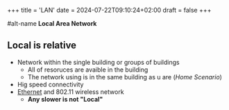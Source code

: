 +++
title = 'LAN'
date = 2024-07-22T09:10:24+02:00
draft = false
+++

#alt-name **Local Area Network**
## Local is relative 

- Network within the single building or groups of buildings 
	- All of resoruces are avaible in the building 
	- The network using is in the same building as u are
	 (*Home Scenario*)
- Hig speed connectivity
-  [Ethernet](/Network/Ref_OSI/Ethernet.md) and 802.11  wireless network
	- **Any slower is not "Local"** 